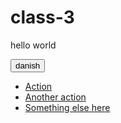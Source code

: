 # class-3
hello world
<div class="dropdown">
  <button class="btn btn-secondary dropdown-toggle" type="button" id="dropdownMenuButton1" data-bs-toggle="dropdown" aria-expanded="false">
    danish
  </button>
  <ul class="dropdown-menu" aria-labelledby="dropdownMenuButton1">
    <li><a class="dropdown-item" href="#">Action</a></li>
    <li><a class="dropdown-item" href="#">Another action</a></li>
    <li><a class="dropdown-item" href="#">Something else here</a></li>
  </ul>
</div>